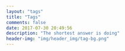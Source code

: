 ```yaml
---
layout: "tags"
title: "Tags"
comments: false
date: 2017-07-30 20:49:56
description: "The shortest answer is doing"
header-img: "img/header_img/tag-bg.png"
---
```

